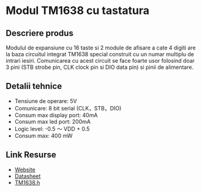 # Modul TM1638 cu tastatura

## Descriere produs
Modulul de expansiune cu 16 taste si 2 module de afisare a cate 4 digiti are la baza circuitul integrat TM1638 special construit cu un numar multiplu de intrari iesiri. Comunicarea cu acest circuit se face foarte usor folosind doar 3 pini (STB strobe pin, CLK clock pin si DIO data pin) si pinii de alimentare.

## Detalii tehnice
- Tensiune de operare: 5V
- Comunicare: 8 bit serial (CLK，STB，DIO)
- Consum max display port: 40mA
- Consum max led port: 200mA
- Logic level: -0.5 ～ VDD + 0.5
- Consum max: 400 mW

## Link Resurse
- [Website](https://www.xab3.ro/produse/modul-tm1638-cu-tastatura)
- [Datasheet](Datasheet%20TM1638.pdf)
- [TM1638.h](https://github.com/dvarrel/TM1638)